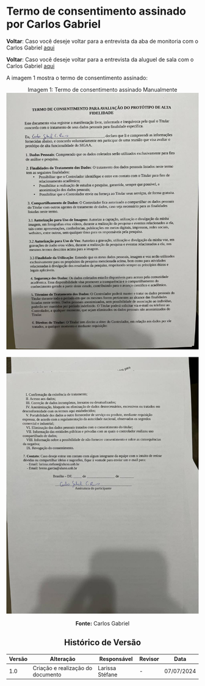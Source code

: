 # Termo de consentimento assinado por Carlos Gabriel

**Voltar**: Caso você deseje voltar para a entrevista da aba de monitoria com o Carlos Gabriel [aqui](DesignAvaliaçãoDesenvolvimento/Nível3/EntrevistasAltaFidelidade/AbaMonitoria/CarlosGabriel.md)

**Voltar**: Caso você deseje voltar para a entrevista da aluguel de sala com o Carlos Gabriel [aqui](DesignAvaliaçãoDesenvolvimento/Nível3/EntrevistasAltaFidelidade/AluguelSala/CarlosGabriel.md)

A imagem 1 mostra o termo de consentimento assinado:

  <div align="center">
    Imagem 1: Termo de consentimento assinado Manualmente
    <br>
    <img src="https://raw.githubusercontent.com/Interacao-Humano-Computador/2024.1-SIGAA/main/docs/Midia/TermosConsentimento/photo_4922979046564933156_y.jpg">

 <div align="center">
    <br>
    <img src="https://raw.githubusercontent.com/Interacao-Humano-Computador/2024.1-SIGAA/main/docs/Midia/TermosConsentimento/photo_4922979046564933161_y.jpg">
   
**Fonte:** Carlos Gabriel

## Histórico de Versão

| Versão | Alteração                         | Responsável     | Revisor         | Data       |
| ------ | --------------------------------- | --------------- | --------------- | ---------- |
| 1.0    | Criação e realização do documento | Larissa Stéfane | - | 07/07/2024 |
